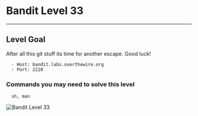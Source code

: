 # Bandit Level 33

---

## Level Goal

After all this git stuff its time for another escape. Good luck!

``` {.sh}
  - Host: bandit.labs.overthewire.org
  - Port: 2220
```

### Commands you may need to solve this level

``` {.sh}
  sh, man
```

![Bandit Level 33](https://cdn.bulutbilisimciler.com/public/images/bandit/Bandit33.png)
